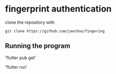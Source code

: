 # fingerprint authentication

clone the repository with

````
git clone https://github.com/jaochoo/fingering
````


## Running the program

'flutter pub get'

'flutter run' 

